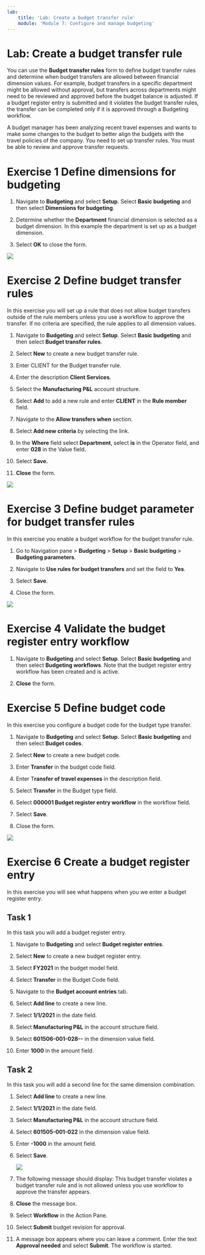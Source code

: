 ```yaml
---
lab:
    title: 'Lab: Create a budget transfer rule'
    module: 'Module 7: Configure and manage budgeting'
---
```


# Lab: Create a budget transfer rule

You can use the **Budget transfer rules** form to define budget transfer rules
and determine when budget transfers are allowed between financial dimension
values. For example, budget transfers in a specific department might be allowed
without approval, but transfers across departments might need to be reviewed and
approved before the budget balance is adjusted. If a budget register entry is
submitted and it violates the budget transfer rules, the transfer can be
completed only if it is approved through a Budgeting workflow.

A budget manager has been analyzing recent travel expenses and wants to make
some changes to the budget to better align the budgets with the travel policies
of the company. You need to set up transfer rules. You must be able to review
and approve transfer requests.

Exercise 1 Define dimensions for budgeting
==========================================

1.  Navigate to **Budgeting** and select **Setup**. Select **Basic budgeting**
    and then select **Dimensions for budgeting**.

2.  Determine whether the **Department** financial dimension is selected as a
    budget dimension. In this example the department is set up as a budget
    dimension.

3.  Select **OK** to close the form.

![](media/d4d942bf236b32a985273f2efb2ff6e3.png)

Exercise 2 Define budget transfer rules
=======================================

In this exercise you will set up a rule that does not allow budget transfers
outside of the rule members unless you use a workflow to approve the transfer.
If no criteria are specified, the rule applies to all dimension values.

1.  Navigate to **Budgeting** and select **Setup**. Select **Basic budgeting**
    and then select **Budget transfer rules**.

2.  Select **New** to create a new budget transfer rule.

3.  Enter CLIENT for the Budget transfer rule.

4.  Enter the description **Client Services**.

5.  Select the **Manufacturing P&L** account structure.

6.  Select **Add** to add a new rule and enter **CLIENT** in the **Rule member**
    field.

7.  Navigate to the **Allow transfers when** section.

8.  Select **Add new criteria** by selecting the link.

9.  In the **Where** field select **Department**, select **is** in the Operator
    field, and enter **028** in the Value field.

10. Select **Save.**

11. **Close** the form.

![](media/0688afdbed8bf0a49e938971505d648a.png)

Exercise 3 Define budget parameter for budget transfer rules
============================================================

In this exercise you enable a budget workflow for the budget transfer rule.

1.  Go to Navigation pane > **Budgeting** > **Setup** > **Basic budgeting** > **Budgeting parameters**.

2.  Navigate to **Use rules for budget transfers** and set the field to **Yes**.

3.  Select **Save**.

4.  Close the form.

![](media/983d010d9a76dab64ed1afe2316a7bb3.png)

Exercise 4 Validate the budget register entry workflow
======================================================

1.  Navigate to **Budgeting** and select **Setup**. Select **Basic budgeting**
    and then select **Budgeting workflows**. Note that the budget register entry
    workflow has been created and is active.

2.  **Close** the form.

Exercise 5 Define budget code
=============================

In this exercise you configure a budget code for the budget type transfer.

1.  Navigate to **Budgeting** and select **Setup.** Select **Basic budgeting**
    and then select **Budget codes**.

2.  Select **New** to create a new budget code.

3.  Enter **Transfer** in the budget code field.

4.  Enter T**ransfer of travel expenses** in the description field.

5.  Select **Transfer** in the Budget type field.

6.  Select **000001 Budget register entry workflow** in the workflow field.

7.  Select **Save**.

8.  Close the form.

![](media/d2d5198d500fa65f8e7f4c4b60c21cb6.png)

Exercise 6 Create a budget register entry
=========================================

In this exercise you will see what happens when you we enter a budget register
entry.

Task 1
------

In this task you will add a budget register entry.

1.  Navigate to **Budgeting** and select **Budget register entries**.

2.  Select **New** to create a new budget register entry.

3.  Select **FY2021** in the budget model field.

4.  Select **Transfer** in the Budget Code field.

5.  Navigate to the **Budget account entries** tab.

6.  Select **Add line** to create a new line.

7.  Select **1/1/2021** in the date field.

8.  Select **Manufacturing P&L** in the account structure field.

9.  Select **601506-001-028--** in the dimension value field.

10. Enter **1000** in the amount field.

Task 2
------

In this task you will add a second line for the same dimension combination.

1.  Select **Add line** to create a new line.

2.  Select **1/1/2021** in the date field.

3.  Select **Manufacturing P&L** in the account structure field.

4.  Select **601505-001-022** in the dimension value field.

5.  Enter **-1000** in the amount field.

6.  Select **Save**.

    ![](media/a00250a27a0f20364bee458da1cc2d55.png)

7.  The following message should display: This budget transfer violates a budget
    transfer rule and is not allowed unless you use workflow to approve the
    transfer appears.

8.  **Close** the message box.

9.  Select **Workflow** in the Action Pane.

10. Select **Submit** budget revision for approval.

11. A message box appears where you can leave a comment. Enter the text
    **Approval needed** and select **Submit**. The workflow is started.

